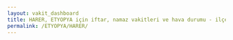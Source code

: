 ```yaml
---
layout: vakit_dashboard
title: HARER, ETYOPYA için iftar, namaz vakitleri ve hava durumu - ilçe/eyalet seç
permalink: /ETYOPYA/HARER/
---
```


<script type="text/javascript">
  var GLOBAL_COUNTRY = 'ETYOPYA';
  var GLOBAL_CITY = 'HARER';
  var GLOBAL_STATE = '';
  var lat = 72;
  var lon = 21;
</script>
